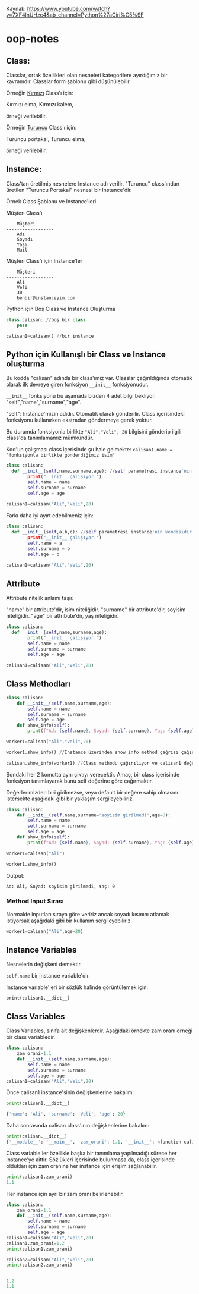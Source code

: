 Kaynak: https://www.youtube.com/watch?v=7XF4lnUHzc4&ab_channel=Python%27aGiri%C5%9F

# oop-notes

<h2>Class:</h2> 

Classlar, ortak özellikleri olan nesneleri kategorilere ayırdığımız bir kavramdır. Classlar form şablonu gibi düşünülebilir.

Örneğin <u>Kırmızı</u> Class'ı için:

Kırmızı elma,
Kırmızı kalem,

örneği verilebilir.

Örneğin <u>Turuncu</u> Class'ı için:

Turuncu portakal,
Turuncu elma,

örneği verilebilir.

<h2>Instance:</h2>

Class'tan üretilmiş nesnelere Instance adı verilir. "Turuncu" class'ından üretilen "Turuncu Portakal" nesnesi bir Instance'dir.

Örnek Class Şablonu ve Instance'leri

Müşteri Class'ı
```
	Müşteri
------------------
	Adı
	Soyadı
	Yaşı
	Mail
```

Müşteri Class'ı için Instance'ler

```
	Müşteri
------------------
	Ali
	Veli
	30
	benbir@instanceyim.com
```

Python için Boş Class ve Instance Oluşturma

```py
class calisan: //boş bir class
	pass

calisan1=calisan() //bir instance
```

<h2>Python için Kullanışlı bir Class ve Instance oluşturma</h2>

Bu kodda "calisan" adında bir class'ımız var. Classlar çağırıldığında otomatik olarak ilk devreye giren fonksiyon  `__init__` fonksiyonudur. 

`__init__` fonksiyonu bu aşamada bizden 4 adet bilgi bekliyor. "self","name","surname","age". 

"self": Instance'mizin adıdır. Otomatik olarak gönderilir. Class içerisindeki fonksiyonu kullanırken ekstradan göndermeye gerek yoktur.

Bu durumda fonksiyonla birlikte `"Ali","Veli", 20` bilgisini gönderip ilgili class'da tanımlamamız mümkündür.

Kod'un çalışması class içerisinde şu hale gelmekte: 
`calisan1.name = "fonksiyonla birlikte gönderdiğimiz isim"` 

```py
class calisan:
  def __init__(self,name,surname,age): //self parametresi instance'nin kendisidir.
		print("__init__ çalışıyor.")
		self.name = name
		self.surname = surname
		self.age = age
		
calisan1=calisan("Ali","Veli",20)
```

Farkı daha iyi ayırt edebilmeniz için:

```py
class calisan:
  def __init__(self,a,b,c): //self parametresi instance'nin kendisidir.
		print("__init__ çalışıyor.")
		self.name = a
		self.surname = b
		self.age = c
		
calisan1=calisan("Ali","Veli",20)
```

<h2>Attribute</h2>

Attribute nitelik anlamı taşır.

"name" bir attribute'dir, isim niteliğidir.
"surname" bir attribute'dir, soyisim niteliğidir.
"age" bir attribute'dir, yaş niteliğidir.

```py
class calisan:
  def __init__(self,name,surname,age):
		print("__init__ çalışıyor.")
		self.name = name
		self.surname = surname
		self.age = age
		
calisan1=calisan("Ali","Veli",20)
```

<h2> Class Methodları </h2>

```py
class calisan:
	def __init__(self,name,surname,age):
		self.name = name
		self.surname = surname
		self.age = age
	def show_info(self):
		print(f"Ad: {self.name}, Soyad: {self.surname}, Yaş: {self.age}")

worker1=calisan("Ali","Veli",20)

worker1.show_info() //Instance üzerinden show_info method çağrısı çağırılıyor.

calisan.show_info(worker1) //Class methodu çağırılıyor ve calisan1 değeri gönderiliyor,	
```

Sondaki her 2 komutta aynı çıktıyı verecektir. Amaç, bir class içerisinde fonksiyon tanımlayarak bunu self değerine göre çağırmaktır.

Değerlerimizden biri girilmezse, veya default bir değere sahip olmasını istersekte aşağıdaki gibi bir yaklaşım sergileyebiliriz.

```py
class calisan:
	def __init__(self,name,surname="soyisim girilmedi",age=0):
		self.name = name
		self.surname = surname
		self.age = age
	def show_info(self):
		print(f"Ad: {self.name}, Soyad: {self.surname}, Yaş: {self.age}")

worker1=calisan("Ali")

worker1.show_info()
```

Output:

```
Ad: Ali, Soyad: soyisim girilmedi, Yaş: 0
```


<h3> Method Input Sırası </h3>

Normalde inputları sıraya göre veririz ancak soyadı kısmını atlamak istiyorsak aşağıdaki gibi bir kullanım sergileyebiliriz.

```py
worker1=calisan("Ali",age=20)
```

<h2> Instance Variables </h2>

Nesnelerin değişkeni demektir.

`self.name` bir instance variable'dir.

Instance variable'leri bir sözlük halinde görüntülemek için:

```
print(calisan1.__dict__)
```

<h2> Class Variables </h2>

Class Variables, sınıfa ait değişkenlerdir. Aşağıdaki örnekte zam oranı örneği bir class variabledir.

```py
class calisan:
	zam_orani=1.1
	def __init__(self,name,surname,age):
		self.name = name
		self.surname = surname
		self.age = age
calisan1=calisan("Ali","Veli",20)
```

Önce calisan1 instance'sinin değişkenlerine bakalım:

```py
print(calisan1.__dict__)

{'name': 'Ali', 'surname': 'Veli', 'age': 20}
```

Daha sonrasında calisan class'ının değişkenlerine bakalım:

```py
print(calisan.__dict__)
{'__module__': '__main__', 'zam_orani': 1.1, '__init__': <function calisan.__init__ at 0x7f029dabde40>, '__dict__': <attribute '__dict__' of 'calisan' objects>, '__weakref__': <attribute '__weakref__' of 'calisan' objects>, '__doc__': None}
```

Class variable'ler özellikle başka bir tanımlama yapılmadığı sürece her instance'ye aittir. Sözlükleri içerisinde bulunmasa da, class içerisinde oldukları için zam oranına her instance için erişim sağlanabilir.

```py
print(calisan1.zam_orani)
1.1
```

Her instance için ayrı bir zam oranı belirlenebilir.

```py
class calisan:
	zam_orani=1.1
	def __init__(self,name,surname,age):
		self.name = name
		self.surname = surname
		self.age = age
calisan1=calisan("Ali","Veli",20)
calisan1.zam_orani=1.2
print(calisan1.zam_orani)

calisan2=calisan("Ali","Veli",20)
print(calisan2.zam_orani)


1.2
1.1
```





